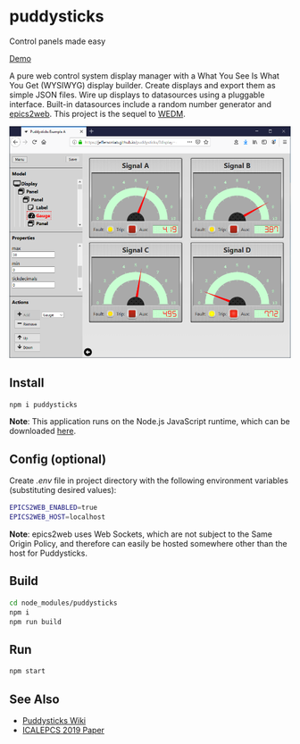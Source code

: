 # puddysticks
Control panels made easy

[Demo](https://jeffersonlab.github.io/puddysticks/)

A pure web control system display manager with a What You See Is What You Get (WYSIWYG) display builder. Create displays and export them as simple JSON files.  Wire up displays to datasources using a pluggable interface. Built-in datasources include a random number generator and [epics2web](https://github.com/JeffersonLab/epics2web).  This project is the sequel to [WEDM](https://github.com/JeffersonLab/wedm).  

![Figure 1](/doc/img/Figure1.png?raw=true "Figure 1")

## Install
```bash
npm i puddysticks
```
**Note**: This application runs on the Node.js JavaScript runtime, which can be downloaded [here](https://nodejs.org/en/download/).
## Config (optional)
Create _.env_ file in project directory with the following environment variables (substituting desired values):
```bash
EPICS2WEB_ENABLED=true
EPICS2WEB_HOST=localhost 
```
**Note**: epics2web uses Web Sockets, which are not subject to the Same Origin Policy, and therefore can easily be hosted somewhere other than the host for Puddysticks.
## Build
```bash
cd node_modules/puddysticks
npm i
npm run build
```
## Run
```bash
npm start
```

## See Also
   - [Puddysticks Wiki](https://github.com/JeffersonLab/puddysticks/wiki)
   - [ICALEPCS 2019 Paper](http://icalepcs2019.vrws.de/papers/wempr008.pdf)

